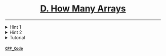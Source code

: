 # <center><u>[D. How Many Arrays](https://www.hackerrank.com/contests/codecode-pec/challenges/how-many-arrays-iswar-charmi)</u></center>
---

<details>
  <summary>Hint 1</summary>
  Rearrange the odd and even indices
</details>
<details>
  <summary>Hint 2</summary>

  Think of the array $A_1, A_3, A_5, ..., A_{2 \cdot n - 1}, A_2, A_4, ..., A_{2 \cdot n}.$ How many such arrays are possible ? The answer to this problem is the answer to the original problem.

</details>
<details>
  <summary>Tutorial</summary>

  The number of $N$ length arrays which are non-decreasing and have elements in the range $[1, M]$ is $^{N + M - 1} C_{M - 1}$ Where $^N C_R$ is the number of possible combinations of $R$ elements given $N$ elements.

  <details>
    <summary>Why</summary>

    Assume that you have $N$ numbers and you wish to group them in $M$ partitions. A partition is allowed to be empty. The $i^{th}$ partition from the left will have all it's elements equal to $i$. The number of such partitions is the number of ways of inserting $M - 1$ 'bars' among the $N$ numbers. Each bar shall act as a separation between $2$ partitions. This can be solved by assuming a total of $N + M - 1$ elements and selecting $M - 1$ elements out of them. The selected elements become 'bars' and rest of the $N$ elements act as numbers.

  </details>


  Notice that each non-decreasing array uniquely maps to exactly $1$ array satisfying the constraints given in the problem statement. To create such an array, simply reverse the second half of the non-decreasing array and then zip the first half and second half together such that all the elements in the second half occupy all the even indices while the elements of the first half occupy the odd indices.

  Example: $(1, 2, 3, 4)$ will map to $(1, 4, 2, 3)$
  Therefore the answer to the original problem is the same as finding the answer to the following problem: find the number of arrays such that each has a length n, with elements sorted in non-decreasing order and in the range $[1, \ M]$. 

  Using this fact we can output the answer for a given pair of $N, M$ as 
 $^{2 \cdot N + M - 1}C_{m - 1}$

  You will need to precompute factorials to answer each test case in $O(1)$

</details>

#### [`CPP_Code`](./../Codes//D_HowManyArrays.cpp)